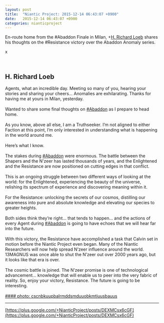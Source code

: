 ```yaml
---
layout: post
title:  "Niantic Project: 2015-12-14 06:43:07 +0900"
date:   2015-12-14 06:43:07 +0900
categories: nianticproject
---
```

En-route home from the ‪#‎Abaddon‬ Finale in Milan, +[H. Richard Loeb](https://plus.google.com/117506125229608138804 "") shares his thoughts on the ‪#‎Resistance‬ victory over the Abaddon Anomaly series.

x<div class="shared"><br /><h2>H. Richard Loeb</h2>Agents, what an incredible day. Meeting so many of you, hearing your stories and sharing your cheers... Anomalies are exhilarating. Thanks for having me at yours in Milan, yesterday. <br /><br />Wanted to share some final thoughts on <a rel="nofollow" class="ot-hashtag" href="https://plus.google.com/s/%23Abaddon">#Abaddon</a> as I prepare to head home.<br /><br />As you know, above all else, I am a Truthseeker. I’m not aligned to either Faction at this point, I’m only interested in understanding what is happening in the world around me. <br /><br />Here’s what I know. <br /><br />The stakes during <a rel="nofollow" class="ot-hashtag" href="https://plus.google.com/s/%23Abaddon">#Abaddon</a> were enormous. The battle between the Shapers and the N'zeer has lasted thousands of years, and the Enlightened and the Resistance are now positioned on cutting edges in that conflict. <br /><br />This is an ongoing struggle between two different ways of looking at the world: for the Enlightened, experiencing the beauty of the universe, relishing its spectrum of experience and discovering meaning within it. <br /><br />For the Resistance: unlocking the secrets of our cosmos, distilling our awareness into pure and absolute knowledge and elevating our species to greater heights. <br /><br />Both sides think they’re right... that tends to happen... and the actions of every Agent during <a rel="nofollow" class="ot-hashtag" href="https://plus.google.com/s/%23Abaddon">#Abaddon</a> is going to have echoes that we will hear far into the future.<br /><br />With this victory, the Resistance have accomplished a task that Calvin set in motion before the Niantic Project even began. Many of the Niantic Researchers will now help spread N’zeer influence around the world. 13MAGNUS was once able to shut the N’zeer out over 2000 years ago, but it looks like that era is over. <br /><br />The cosmic battle is joined. The N’zeer promise is one of technological advancement... knowledge that will enable us to peer into the very fabric of reality. So, enjoy your victory, Resistance. The future is going to be interesting.<br /><br /></div>
[#### photo: cscnbkuupbalrmddsmduuobkmtiuusbauus](https://lh3.googleusercontent.com/-QvViC4BSt20/Vm3lNjaLuZI/AAAAAAAAB8Q/JGGIWFJyw2I/w1200-h705/Joined.jpg "")
- - -
[https://plus.google.com/+NianticProject/posts/DEXMCsx6cGF](https://plus.google.com/+NianticProject/posts/DEXMCsx6cGF)
